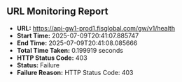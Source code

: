 ## URL Monitoring Report

- **URL:** https://api-gw1-prod1.fisglobal.com/gw/v1/health
- **Start Time:** 2025-07-09T20:41:07.885747
- **End Time:** 2025-07-09T20:41:08.085666
- **Total Time Taken:** 0.199919 seconds
- **HTTP Status Code:** 403
- **Status:** Failure
- **Failure Reason:** HTTP Status Code: 403
